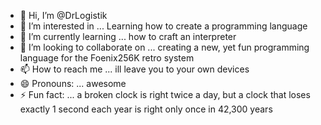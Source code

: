 - 👋 Hi, I’m @DrLogistik
- 👀 I’m interested in ... Learning how to create a programming language
- 🌱 I’m currently learning ... how to craft an interpreter
- 💞️ I’m looking to collaborate on ... creating a new, yet fun programming language for the Foenix256K retro system
- 📫 How to reach me ... ill leave you to your own devices
- 😄 Pronouns: ... awesome
- ⚡ Fun fact: ... a broken clock is right twice a day, but a clock that loses exactly 1 second each year is right only once in 42,300 years

<!---
DrLogistik/DrLogistik is a ✨ special ✨ repository because its `README.md` (this file) appears on your GitHub profile.
You can click the Preview link to take a look at your changes.
--->
